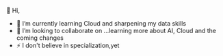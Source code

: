 👋 Hi,
- 🌱 I’m currently learning Cloud and sharpening my data skills                                                   
- 💞️ I’m looking to collaborate on ...learning more about AI, Cloud and the coming changes
- ⚡ I don't believe in specialization,yet 

<!---
Liz-n-w/Liz-n-w is a ✨ special ✨ repository because its `README.md` (this file) appears on your GitHub profile.
You can click the Preview link to take a look at your changes.
--->
